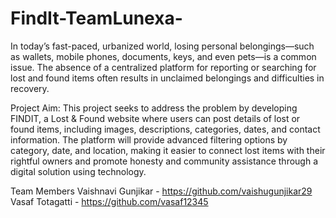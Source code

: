 # FindIt-TeamLunexa-
In today’s fast-paced, urbanized world, losing personal belongings—such as wallets, mobile phones, documents, keys, and even pets—is a common issue. The absence of a centralized platform for reporting or searching for lost and found items often results in unclaimed belongings and difficulties in recovery.

Project Aim: This project seeks to address the problem by developing FINDIT, a Lost & Found website where users can post details of lost or found items, including images, descriptions, categories, dates, and contact information. The platform will provide advanced filtering options by category, date, and location, making it easier to connect lost items with their rightful owners and promote honesty and community assistance through a digital solution using technology.


Team Members 
Vaishnavi Gunjikar - https://github.com/vaishugunjikar29
Vasaf Totagatti    - https://github.com/vasaf12345
